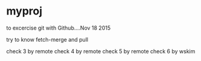 # myproj
to excercise git with Github....Nov 18 2015

try to know fetch-merge and pull

check 3 by remote
check 4 by remote
check 5 by remote
check 6 by wskim
